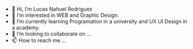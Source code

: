 - 👋 Hi, I’m Lucas Nahuel Rodriguez
- 👀 I’m interested in WEB and Graphic Design.
- 🌱 I’m currently learning Programation in a university and UX UI Design in a academy.
- 💞️ I’m looking to collaborate on ...
- 📫 How to reach me ...

<!---
lucasnrodriguez/lucasnrodriguez is a ✨ special ✨ repository because its `README.md` (this file) appears on your GitHub profile.
You can click the Preview link to take a look at your changes.
--->
